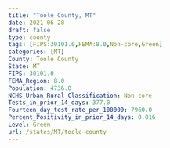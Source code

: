 ```yaml
---
title: "Toole County, MT"
date: 2021-06-28
draft: false
type: county
tags: [FIPS:30101.0,FEMA:8.0,Non-core,Green]
categories: [MT]
County: Toole County
State: MT
FIPS: 30101.0
FEMA_Region: 8.0
Population: 4736.0
NCHS_Urban_Rural_Classification: Non-core
Tests_in_prior_14_days: 377.0
Fourteen_day_test_rate_per_100000: 7960.0
Percent_Positivity_in_prior_14_days: 0.016
Level: Green
url: /states/MT/toole-county
---
```



